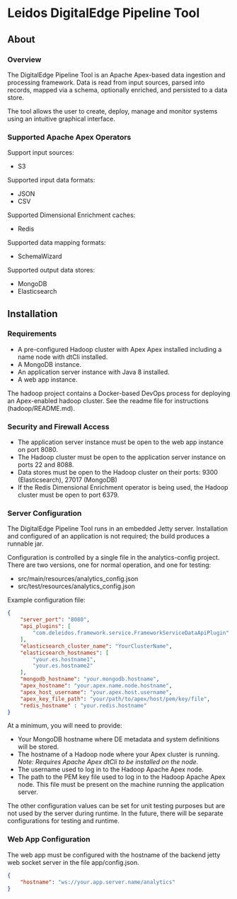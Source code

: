 # Leidos DigitalEdge Pipeline Tool

## About

### Overview

The DigitalEdge Pipeline Tool is an Apache Apex-based data ingestion and processing framework. Data is read from input sources, parsed into records, mapped via a schema, optionally enriched, and persisted to a data store.

The tool allows the user to create, deploy, manage and monitor systems using an intuitive graphical interface.

### Supported Apache Apex Operators

Support input sources:
* S3

Supported input data formats:
* JSON
* CSV

Supported Dimensional Enrichment caches:
* Redis

Supported data mapping formats:
* SchemaWizard

Supported output data stores:
* MongoDB
* Elasticsearch

## Installation

### Requirements

* A pre-configured Hadoop cluster with Apex Apex installed including a name node with dtCli installed.
* A MongoDB instance.
* An application server instance with Java 8 installed.
* A web app instance.

The hadoop project contains a Docker-based DevOps process for deploying an Apex-enabled hadoop cluster. See the readme file for instructions (hadoop/README.md).

### Security and Firewall Access

* The application server instance must be open to the web app instance on port 8080.
* The Hadoop cluster must be open to the application server instance on ports 22 and 8088.
* Data stores must be open to the Hadoop cluster on their ports: 9300 (Elasticsearch), 27017 (MongoDB)
* If the Redis Dimensional Enrichment operator is being used, the Hadoop cluster must be open to port 6379.

### Server Configuration

The DigitalEdge Pipeline Tool runs in an embedded Jetty server. Installation and configured of an application is not required; the build produces a runnable jar.

Configuration is controlled by a single file in the analytics-config project. There are two versions, one for normal operation, and one for testing:

* src/main/resources/analytics_config.json
* src/test/resources/analytics_config.json

Example configuration file:

``` json
{
	"server_port": "8080",
	"api_plugins": [
		"com.deleidos.framework.service.FrameworkServiceDataApiPlugin"
	],
	"elasticsearch_cluster_name": "YourClusterName",
	"elasticsearch_hostnames": [
		"your.es.hostname1",
		"your.es.hostname2"
	],
	"mongodb_hostname": "your.mongodb.hostname",
	"apex_hostname": "your.apex.name.node.hostname",
	"apex_host_username": "your.apex.host.username",
	"apex_key_file_path": "your/path/to/apex/host/pem/key/file",
	"redis_hostname" : "your.redis.hostname"
}
```

At a minimum, you will need to provide:
* Your MongoDB hostname where DE metadata and system definitions will be stored.
* The hostname of a Hadoop node where your Apex cluster is running. _Note: Requires Apache Apex dtCli to be installed on the node._
* The username used to log in to the Hadoop Apache Apex node.
* The path to the PEM key file used to log in to the Hadoop Apache Apex node. This file must be present on the machine running the application server.

The other configuration values can be set for unit testing purposes but are not used by the server during runtime. In the future, there will be separate configurations for testing and runtime.

### Web App Configuration

The web app must be configured with the hostname of the backend jetty web socket server in the file app/config.json. 

``` json
{
    "hostname": "ws://your.app.server.name/analytics"
}
```
